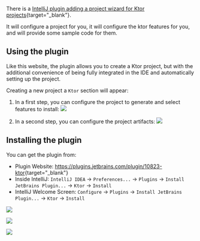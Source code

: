 [//]: # (title: IntelliJ IDEA Plugin)

<include src="lib.xml" include-id="outdated_warning"/>

There is a [IntelliJ plugin adding a project wizard for Ktor projects](https://plugins.jetbrains.com/plugin/10823-ktor){target="_blank"}.

It will configure a project for you, it will configure the ktor features for you, and will provide some sample code for them. 

## Using the plugin

Like this website, the plugin allows you to create a Ktor project, but with the
additional convenience of being fully integrated in the IDE and automatically setting up
the project.

Creating a new project a `Ktor` section will appear:

1) In a first step, you can configure the project to generate and select features to install:
![](ktor-plugin-1.png)

2) In a second step, you can configure the project artifacts:
![](ktor-plugin-2.png)

## Installing the plugin

You can get the plugin from:

* Plugin Website: <https://plugins.jetbrains.com/plugin/10823-ktor>{target="_blank"}
* Inside IntelliJ: `IntelliJ IDEA` → `Preferences...` → `Plugins` → `Install JetBrains Plugin...` → `Ktor` → `Install`
* IntelliJ Welcome Screen: `Configure` → `Plugins` → `Install JetBrains Plugin...` → `Ktor` → `Install`

![](install01.png)

![](install2.png)

![](install3.png)